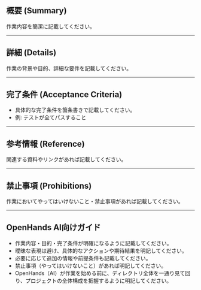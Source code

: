 ## 概要 (Summary)
作業内容を簡潔に記載してください。

---

## 詳細 (Details)
作業の背景や目的、詳細な要件を記載してください。

---

## 完了条件 (Acceptance Criteria)
- 具体的な完了条件を箇条書きで記載してください。
- 例: テストが全てパスすること

---

## 参考情報 (Reference)
関連する資料やリンクがあれば記載してください。

---

## 禁止事項 (Prohibitions)
作業においてやってはいけないこと・禁止事項があれば記載してください。

---

## OpenHands AI向けガイド
- 作業内容・目的・完了条件が明確になるように記載してください。
- 曖昧な表現は避け、具体的なアクションや期待結果を明記してください。
- 必要に応じて追加の情報や前提条件も記載してください。
- 禁止事項（やってはいけないこと）があれば明記してください。
- OpenHands（AI）が作業を始める前に、ディレクトリ全体を一通り見て回り、プロジェクトの全体構成を把握するように明記してください。
